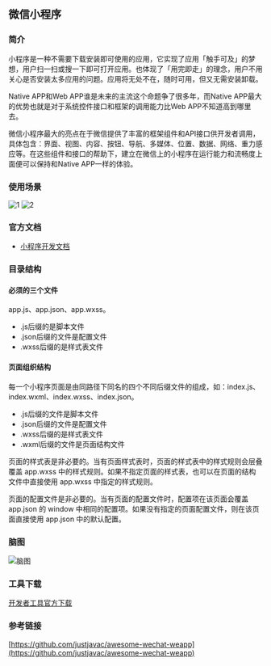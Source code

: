 ## 微信小程序

### 简介

小程序是一种不需要下载安装即可使用的应用，它实现了应用「触手可及」的梦想，用户扫一扫或搜一下即可打开应用。也体现了「用完即走」的理念，用户不用关心是否安装太多应用的问题。应用将无处不在，随时可用，但又无需安装卸载。

Native APP和Web APP谁是未来的主流这个命题争了很多年，而Native APP最大的优势也就是对于系统控件接口和框架的调用能力比Web APP不知道高到哪里去。

微信小程序最大的亮点在于微信提供了丰富的框架组件和API接口供开发者调用，具体包含：界面、视图、内容、按钮、导航、多媒体、位置、数据、网络、重力感应等。在这些组件和接口的帮助下，建立在微信上的小程序在运行能力和流畅度上面便可以保持和Native APP一样的体验。

### 使用场景

![1](https://imgs.bipush.com/article/content/201609/22/124649344218.jpg)
![2](https://imgs.bipush.com/article/content/201609/22/124649524430.jpg)

### 官方文档
* [小程序开发文档](https://mp.weixin.qq.com/debug/wxadoc/dev/?t=1474974350083)

### 目录结构

#### 必须的三个文件

app.js、app.json、app.wxss。

* .js后缀的是脚本文件 
* .json后缀的文件是配置文件
* .wxss后缀的是样式表文件

#### 页面组织结构

每一个小程序页面是由同路径下同名的四个不同后缀文件的组成，如：index.js、index.wxml、index.wxss、index.json。

* .js后缀的文件是脚本文件
* .json后缀的文件是配置文件
* .wxss后缀的是样式表文件
* .wxml后缀的文件是页面结构文件

页面的样式表是非必要的。当有页面样式表时，页面的样式表中的样式规则会层叠覆盖 app.wxss 中的样式规则。如果不指定页面的样式表，也可以在页面的结构文件中直接使用 app.wxss 中指定的样式规则。

页面的配置文件是非必要的。当有页面的配置文件时，配置项在该页面会覆盖 app.json 的 window 中相同的配置项。如果没有指定的页面配置文件，则在该页面直接使用 app.json 中的默认配置。

### 脑图

![脑图](http://zhenhua-lee.github.io/img/wx/wx-small.png)

### 工具下载

[开发者工具官方下载](https://mp.weixin.qq.com/debug/wxadoc/dev/devtools/download.html?t=1474644089604)

### 参考链接

[https://github.com/justjavac/awesome-wechat-weapp](https://github.com/justjavac/awesome-wechat-weapp)